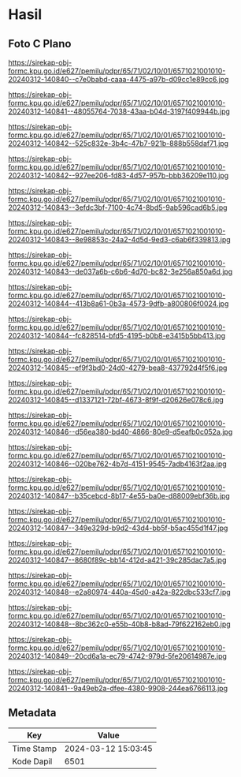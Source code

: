 # Hasil

## Foto C Plano

https://sirekap-obj-formc.kpu.go.id/e627/pemilu/pdpr/65/71/02/10/01/6571021001010-20240312-140840--c7e0babd-caaa-4475-a97b-d09cc1e89cc6.jpg

https://sirekap-obj-formc.kpu.go.id/e627/pemilu/pdpr/65/71/02/10/01/6571021001010-20240312-140841--48055764-7038-43aa-b04d-3197f409944b.jpg

https://sirekap-obj-formc.kpu.go.id/e627/pemilu/pdpr/65/71/02/10/01/6571021001010-20240312-140842--525c832e-3b4c-47b7-921b-888b558daf71.jpg

https://sirekap-obj-formc.kpu.go.id/e627/pemilu/pdpr/65/71/02/10/01/6571021001010-20240312-140842--927ee206-fd83-4d57-957b-bbb36209e110.jpg

https://sirekap-obj-formc.kpu.go.id/e627/pemilu/pdpr/65/71/02/10/01/6571021001010-20240312-140843--3efdc3bf-7100-4c74-8bd5-9ab596cad6b5.jpg

https://sirekap-obj-formc.kpu.go.id/e627/pemilu/pdpr/65/71/02/10/01/6571021001010-20240312-140843--8e98853c-24a2-4d5d-9ed3-c6ab6f339813.jpg

https://sirekap-obj-formc.kpu.go.id/e627/pemilu/pdpr/65/71/02/10/01/6571021001010-20240312-140843--de037a6b-c6b6-4d70-bc82-3e256a850a6d.jpg

https://sirekap-obj-formc.kpu.go.id/e627/pemilu/pdpr/65/71/02/10/01/6571021001010-20240312-140844--413b8a61-0b3a-4573-9dfb-a800806f0024.jpg

https://sirekap-obj-formc.kpu.go.id/e627/pemilu/pdpr/65/71/02/10/01/6571021001010-20240312-140844--fc828514-bfd5-4195-b0b8-e3415b5bb413.jpg

https://sirekap-obj-formc.kpu.go.id/e627/pemilu/pdpr/65/71/02/10/01/6571021001010-20240312-140845--ef9f3bd0-24d0-4279-bea8-437792d4f5f6.jpg

https://sirekap-obj-formc.kpu.go.id/e627/pemilu/pdpr/65/71/02/10/01/6571021001010-20240312-140845--d1337121-72bf-4673-8f9f-d20626e078c6.jpg

https://sirekap-obj-formc.kpu.go.id/e627/pemilu/pdpr/65/71/02/10/01/6571021001010-20240312-140846--d56ea380-bd40-4866-80e9-d5eafb0c052a.jpg

https://sirekap-obj-formc.kpu.go.id/e627/pemilu/pdpr/65/71/02/10/01/6571021001010-20240312-140846--020be762-4b7d-4151-9545-7adb4163f2aa.jpg

https://sirekap-obj-formc.kpu.go.id/e627/pemilu/pdpr/65/71/02/10/01/6571021001010-20240312-140847--b35cebcd-8b17-4e55-ba0e-d88009ebf36b.jpg

https://sirekap-obj-formc.kpu.go.id/e627/pemilu/pdpr/65/71/02/10/01/6571021001010-20240312-140847--349e329d-b9d2-43d4-bb5f-b5ac455d1f47.jpg

https://sirekap-obj-formc.kpu.go.id/e627/pemilu/pdpr/65/71/02/10/01/6571021001010-20240312-140847--8680f89c-bb14-412d-a421-39c285dac7a5.jpg

https://sirekap-obj-formc.kpu.go.id/e627/pemilu/pdpr/65/71/02/10/01/6571021001010-20240312-140848--e2a80974-440a-45d0-a42a-822dbc533cf7.jpg

https://sirekap-obj-formc.kpu.go.id/e627/pemilu/pdpr/65/71/02/10/01/6571021001010-20240312-140848--8bc362c0-e55b-40b8-b8ad-79f622162eb0.jpg

https://sirekap-obj-formc.kpu.go.id/e627/pemilu/pdpr/65/71/02/10/01/6571021001010-20240312-140849--20cd6a1a-ec79-4742-979d-5fe20614987e.jpg

https://sirekap-obj-formc.kpu.go.id/e627/pemilu/pdpr/65/71/02/10/01/6571021001010-20240312-140841--9a49eb2a-dfee-4380-9908-244ea6766113.jpg


## Metadata

| Key        | Value               |
| ---------- | ------------------- |
| Time Stamp | 2024-03-12 15:03:45 |
| Kode Dapil | 6501                |



